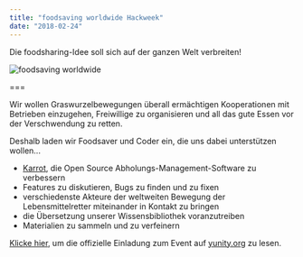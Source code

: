```yaml
---
title: "foodsaving worldwide Hackweek"
date: "2018-02-24"
---
```


Die foodsharing-Idee soll sich auf der ganzen Welt verbreiten!

![foodsaving worldwide](/pics/fsww_tinyppl.jpg)

===

Wir wollen Graswurzelbewegungen überall ermächtigen Kooperationen mit Betrieben einzugehen, Freiwillige zu organisieren und all das gute Essen vor der Verschwendung zu retten.

Deshalb laden wir Foodsaver und Coder ein, die uns dabei unterstützen wollen...
- [Karrot](https://karrot.world), die Open Source Abholungs-Management-Software zu verbessern
- Features zu diskutieren, Bugs zu finden und zu fixen
- verschiedenste Akteure der weltweiten Bewegung der Lebensmittelretter miteinander in Kontakt zu bringen
- die Übersetzung unserer Wissensbibliothek voranzutreiben
- Materialien zu sammeln und zu verfeinern

[Klicke hier](https://yunity.org/events/2018-02-24-fsww-hackweek), um die offizielle Einladung zum Event auf [yunity.org](https://yunity.org) zu lesen.
